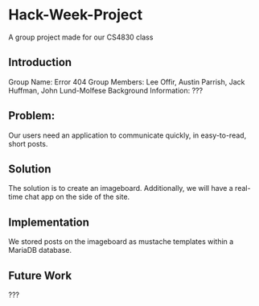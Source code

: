 # Hack-Week-Project
A group project made for our CS4830 class

## Introduction
Group Name: Error 404
Group Members: Lee Offir, Austin Parrish, Jack Huffman, John Lund-Molfese
Background Information: ???
## Problem:
Our users need an application to communicate quickly, in easy-to-read, short posts.
## Solution
The solution is to create an imageboard. Additionally, we will have a real-time chat app on the side of the site.
## Implementation
We stored posts on the imageboard as mustache templates within a MariaDB database.
## Future Work
???

